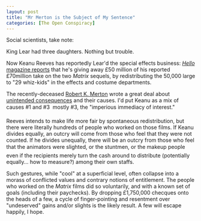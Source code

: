 ```yaml
---
layout: post
title: "Mr Merton is the Subject of My Sentence"
categories: [The Open Conspiracy]
---
```

Social scientists, take note:

King Lear had three daughters. Nothing but trouble.

Now Keanu Reeves has reportedly Lear'd the special effects business: <a href="http://www.hellomagazine.com/2003/05/28/keanureeves/" target="linkframe"><i>Hello</i> magazine reports</a> that he's giving away &pound;50 million of his reported &pound;70million take on the two <i>Matrix</i> sequels, by redistributing the 50,000 large to "29 whiz-kids" in the effects and costume departments.

The recently-deceased <a href="http://www.econlib.org/library/Enc/UnintendedConsequences.html" target="linkframe">Robert K. Merton</a> wrote a great deal about <a href="http://www.unintendedconsequences.com" target="linkframe">unintended consequences</a> and their causes. I'd put Keanu as a mix of causes #1 and #3 &#151; mostly #3, the "imperious immediacy of interest."

Reeves intends to make life more fair by spontaneous redistribution, but there were literally hundreds of people who worked on those films. If Keanu divides equally, an outcry will come from those who feel that they were not counted. If he divides unequally, there will be an outcry from those who feel that the animators were slighted, or the stuntmen, or the makeup people &#151; even if the recipients merely turn the cash around to distribute (potentially equally... how to measure?) among their own staffs.

Such gestures, while "cool" at a superficial level, often collapse into a morass of conflicted values and contrary notions of entitlement. The people who worked on the <i>Matrix</i> films did so voluntarily, and with a known set of goals (including their paychecks). By dropping &pound;1,750,000 checques onto the heads of a few, a cycle of finger-pointing and resentment over "undeserved" gains and/or slights is the likely result. A few will escape happily, I hope.


